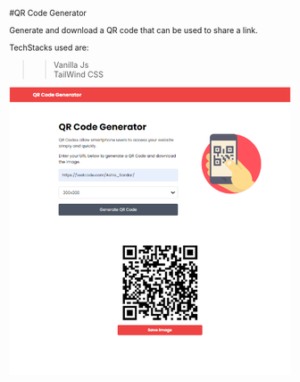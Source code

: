 #QR Code Generator

Generate and download a QR code that can be used to share a link.

TechStacks used are:
>> Vanilla Js  
>> TailWind CSS



<img src="img/screen.png">

